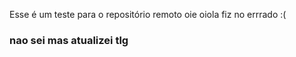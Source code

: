 Esse é um teste para o repositório remoto
oie
oiola
fiz no errrado :(


### nao sei mas atualizei tlg